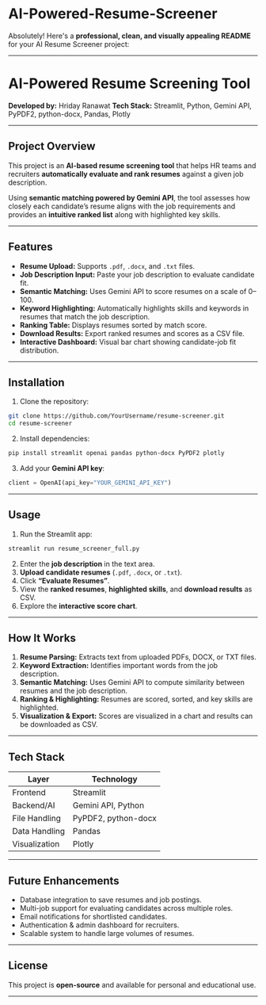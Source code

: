 # AI-Powered-Resume-Screener

Absolutely! Here's a **professional, clean, and visually appealing README** for your AI Resume Screener project:

---

# AI-Powered Resume Screening Tool

**Developed by:** Hriday Ranawat
**Tech Stack:** Streamlit, Python, Gemini API, PyPDF2, python-docx, Pandas, Plotly

---

## **Project Overview**

This project is an **AI-based resume screening tool** that helps HR teams and recruiters **automatically evaluate and rank resumes** against a given job description.

Using **semantic matching powered by Gemini API**, the tool assesses how closely each candidate’s resume aligns with the job requirements and provides an **intuitive ranked list** along with highlighted key skills.

---

## **Features**

* **Resume Upload:** Supports `.pdf`, `.docx`, and `.txt` files.
* **Job Description Input:** Paste your job description to evaluate candidate fit.
* **Semantic Matching:** Uses Gemini API to score resumes on a scale of 0–100.
* **Keyword Highlighting:** Automatically highlights skills and keywords in resumes that match the job description.
* **Ranking Table:** Displays resumes sorted by match score.
* **Download Results:** Export ranked resumes and scores as a CSV file.
* **Interactive Dashboard:** Visual bar chart showing candidate-job fit distribution.

---



## **Installation**

1. Clone the repository:

```bash
git clone https://github.com/YourUsername/resume-screener.git
cd resume-screener
```

2. Install dependencies:

```bash
pip install streamlit openai pandas python-docx PyPDF2 plotly
```

3. Add your **Gemini API key**:

```python
client = OpenAI(api_key="YOUR_GEMINI_API_KEY")
```

---

## **Usage**

1. Run the Streamlit app:

```bash
streamlit run resume_screener_full.py
```

2. Enter the **job description** in the text area.
3. **Upload candidate resumes** (`.pdf`, `.docx`, or `.txt`).
4. Click **“Evaluate Resumes”**.
5. View the **ranked resumes**, **highlighted skills**, and **download results** as CSV.
6. Explore the **interactive score chart**.

---

## **How It Works**

1. **Resume Parsing:** Extracts text from uploaded PDFs, DOCX, or TXT files.
2. **Keyword Extraction:** Identifies important words from the job description.
3. **Semantic Matching:** Uses Gemini API to compute similarity between resumes and the job description.
4. **Ranking & Highlighting:** Resumes are scored, sorted, and key skills are highlighted.
5. **Visualization & Export:** Scores are visualized in a chart and results can be downloaded as CSV.

---

## **Tech Stack**

| Layer         | Technology          |
| ------------- | ------------------- |
| Frontend      | Streamlit           |
| Backend/AI    | Gemini API, Python  |
| File Handling | PyPDF2, python-docx |
| Data Handling | Pandas              |
| Visualization | Plotly              |

---

## **Future Enhancements**

* Database integration to save resumes and job postings.
* Multi-job support for evaluating candidates across multiple roles.
* Email notifications for shortlisted candidates.
* Authentication & admin dashboard for recruiters.
* Scalable system to handle large volumes of resumes.

---

## **License**

This project is **open-source** and available for personal and educational use.

---



